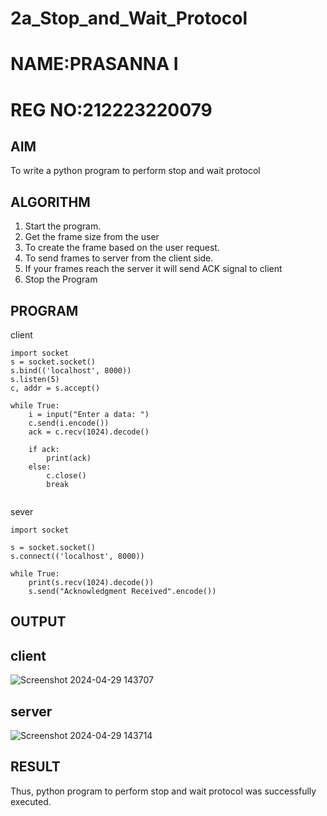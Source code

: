 # 2a_Stop_and_Wait_Protocol
# NAME:PRASANNA I
# REG NO:212223220079
## AIM 
To write a python program to perform stop and wait protocol
## ALGORITHM
1. Start the program.
2. Get the frame size from the user
3. To create the frame based on the user request.
4. To send frames to server from the client side.
5. If your frames reach the server it will send ACK signal to client
6. Stop the Program
## PROGRAM
client
```
import socket
s = socket.socket()
s.bind(('localhost', 8000))
s.listen(5)
c, addr = s.accept()

while True:
    i = input("Enter a data: ")
    c.send(i.encode())
    ack = c.recv(1024).decode()
    
    if ack:
        print(ack)
    else:
        c.close()
        break


```

sever
```
import socket

s = socket.socket()
s.connect(('localhost', 8000))

while True:
    print(s.recv(1024).decode())
    s.send("Acknowledgment Received".encode())
```
## OUTPUT
## client
![Screenshot 2024-04-29 143707](https://github.com/prasanna2006I/2a_Stop_and_Wait_Protocol/assets/150161282/ca1a6e43-453d-4af6-af1b-cda7961648f9)

## server
![Screenshot 2024-04-29 143714](https://github.com/prasanna2006I/2a_Stop_and_Wait_Protocol/assets/150161282/d0be11a1-5343-465c-b384-734438f34a5f)

## RESULT
Thus, python program to perform stop and wait protocol was successfully executed.
